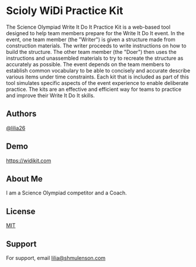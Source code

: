 
# Scioly WiDi Practice Kit

The Science Olympiad Write It Do It Practice Kit is a web-based tool designed to help team members prepare for the Write It Do It event. In the event, one team member (the "Writer") is given a structure made from construction materials. The writer proceeds to write instructions on how to build the structure. The other team member (the "Doer") then uses the instructions and unassembled materials to try to recreate the structure as accurately as possible. The event depends on the team members to establish common vocabulary to be able to concisely and accurate describe various items under time constraints. Each kit that is included as part of this tool simulates specific aspects of the event experience to enable deliberate practice. The kits are an effective and efficient way for teams to practice and improve their Write It Do It skills.

## Authors

[@lilia26](https://www.github.com/lilia26)


## Demo

https://widikit.com
## About Me
I am a Science Olympiad competitor and a Coach.
## License

[MIT](https://choosealicense.com/licenses/mit/)


## Support

For support, email lilia@shmulenson.com

